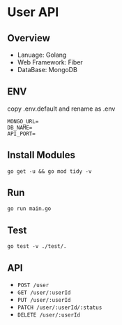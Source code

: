 # User API

## Overview
- Lanuage: Golang
- Web Framework: Fiber
- DataBase: MongoDB

## ENV
copy .env.default and rename as .env
```
MONGO_URL=
DB_NAME=
API_PORT=
```

## Install Modules
```
go get -u && go mod tidy -v
```


## Run
```
go run main.go
```

## Test
```
go test -v ./test/.
```

## API

* `POST /user`
* `GET /user/:userId`
* `PUT /user/:userId`
* `PATCH /user/:userId/:status`
* `DELETE /user/:userId`
